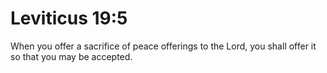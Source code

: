 # Leviticus 19:5

When you offer a sacrifice of peace offerings to the Lord, you shall offer it so that you may be accepted.
